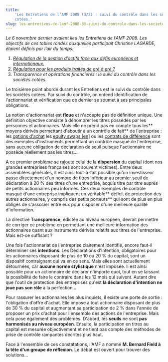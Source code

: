 ```yaml
---
title:
    'Les Entretiens de l’AMF 2008 (3/3) : suivi du contrôle dans les sociétés
    cotées.'
slug: les-entretiens-de-lamf-2008-33-suivi-du-controle-dans-les-societes-cotees
---
```


_Le 6 novembre dernier avaient lieu les Entretiens de l’AMF 2008\. Les objectifs
de ces tables rondes auxquelles participait Christine LAGARDE, étaient définis
par l’air du temps:_

1.  [_Régulation de la gestion d’actifs face aux défis européens et internationaux._](/2008/11/les-entretiens-de-lamf-2008-13-regulation-de-la-gestion-dactifs/)
2.  [_Régulation pour les produits traités de gré à gré ?_](/2008/12/les-entretiens-de-lamf-2008-23-regulation-des-produits-traites-de-gre-a-gre/)
3.  _Transparence et opérations financières : le suivi du contrôle dans les
    sociétés cotées._

Le troisième point abordé durant les Entretiens est le suivi du contrôle dans
les sociétés cotées. Par suivi du contrôle, on entend identification de
l'actionnariat et vérification que ce dernier se soumet à ses principales
obligations.

La notion d'actionnariat est **floue** et n'accepte pas de définition unique.
Une définition objective consiste à dénombrer les titres possédés par les
personnes et actionnaires. Mais elle ne prend pas en compte tous les** moyens
dérivés permettant d'aboutir à un contrôle de fait** de l'entreprise : les
[options d'achat](https://fr.wikipedia.org/wiki/Call) les
[equity swaps [en]](https://en.wikipedia.org/wiki/Equity_swap) ou les
[contrats de différence](https://fr.wikipedia.org/wiki/Contrat_de_diff%C3%A9rence)
sont des exemples d'instruments permettant un contrôle masqué de l'entreprise,
sans aucune obligation de déclaration de seuil puisque l'actionnaire ne possède
réellement pas les titres…

A ce premier problème se rajoute celui de la **dispersion** du capital (dont nos
grandes entreprises françaises sont souvent victimes). Entre deux assemblées
générales, il est ainsi tout-à-fait possible qu'un investisseur passe
directement d'un nombre de titres inférieur au premier seuil de déclaration à 20
% des titres d'une entreprise, acquis titre par titre auprès de petits
actionnaires peu informés. Ces deux exemples de contrôle masqué d'une entreprise
impliquent un véritable** déficit de protection des autres actionnaires, y
compris des petits porteurs** qui sont de plus en plus obligés de s'associer
entre eux pour disposer d'une meilleure qualité d'information.

La directive **Transparence**, édictée au niveau européen, devrait permettre de
corriger ce problème en permettant une meilleure information des actionnaires
quant aux instruments dérivés relatifs aux titres de l'entreprise. Mais est-ce
suffisant ?

Une fois l'actionnariat de l'entreprise clairement identifié, encore faut-il
déterminer ses **intentions**. Les Déclarations d'Intention, obligatoires pour
les actionnaires disposant de plus de 10 ou 20 % du capital, sont un dispositif
contraignant qui va en ce sens. Mais elles sont actuellement détournées, car
**aucune norme stylistique** n'est imposée. Il est ainsi possible pour un
actionnaire de déclarer n'importe quoi, tout en se laissant la possibilité de
faire le contraire dans les 12 mois qui suivent. Autant dire que l'outil de
protection des entreprises qu'est **la déclaration d'intention ne joue pas son
rôle** à la perfection…

Pour rassurer les actionnaires les plus inquiets, il existe une porte de sortie
: l'obligation d'offre d'achat. Elle impose à tout actionnaire disposant de plus
de 30 % du capital et augmentant sa participation de 2 % dans l'année de
proposer un prix d'achat pour l'ensemble des actions de l'entreprise. Mais cela
pose également des problèmes. D'abord, les **seuils** ne sont **pas harmonisés
au niveau européen**. Ensuite, la participation en titres au capital est mesurée
objectivement et ne tient pas compte des méthodes de prise de contrôle rampantes
décrites plus haut.

Face à l'ensemble de ces constatations, l'AMF a nommé **M. Bernard Field à la
tête d'un groupe de réflexion**. Le débat est ouvert pour trouver des solutions…
